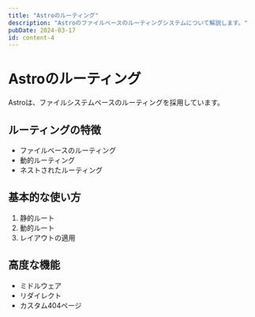```yaml
---
title: "Astroのルーティング"
description: "Astroのファイルベースのルーティングシステムについて解説します。"
pubDate: 2024-03-17
id: content-4
---
```


# Astroのルーティング

Astroは、ファイルシステムベースのルーティングを採用しています。

## ルーティングの特徴

- ファイルベースのルーティング
- 動的ルーティング
- ネストされたルーティング

## 基本的な使い方

1. 静的ルート
2. 動的ルート
3. レイアウトの適用

## 高度な機能

- ミドルウェア
- リダイレクト
- カスタム404ページ 